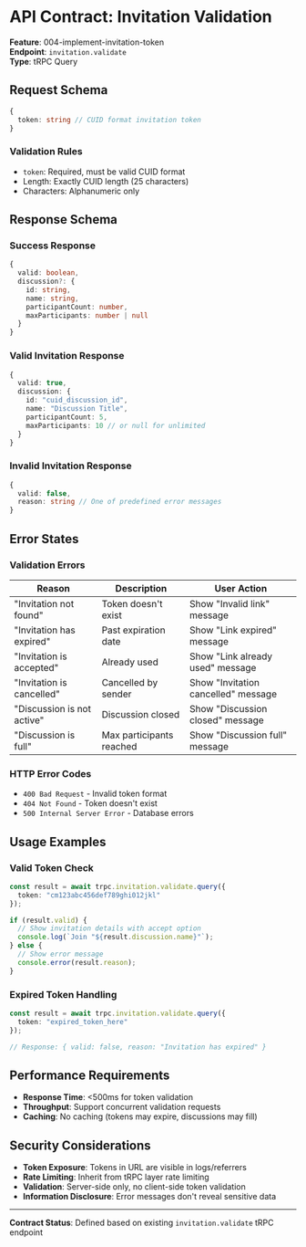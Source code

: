 # API Contract: Invitation Validation

**Feature**: 004-implement-invitation-token  
**Endpoint**: `invitation.validate`  
**Type**: tRPC Query

## Request Schema

```typescript
{
  token: string // CUID format invitation token
}
```

### Validation Rules
- `token`: Required, must be valid CUID format
- Length: Exactly CUID length (25 characters)
- Characters: Alphanumeric only

## Response Schema

### Success Response
```typescript
{
  valid: boolean,
  discussion?: {
    id: string,
    name: string,
    participantCount: number,
    maxParticipants: number | null
  }
}
```

### Valid Invitation Response
```typescript
{
  valid: true,
  discussion: {
    id: "cuid_discussion_id",
    name: "Discussion Title",
    participantCount: 5,
    maxParticipants: 10 // or null for unlimited
  }
}
```

### Invalid Invitation Response  
```typescript
{
  valid: false,
  reason: string // One of predefined error messages
}
```

## Error States

### Validation Errors
| Reason | Description | User Action |
|--------|-------------|-------------|
| "Invitation not found" | Token doesn't exist | Show "Invalid link" message |
| "Invitation has expired" | Past expiration date | Show "Link expired" message |
| "Invitation is accepted" | Already used | Show "Link already used" message |  
| "Invitation is cancelled" | Cancelled by sender | Show "Invitation cancelled" message |
| "Discussion is not active" | Discussion closed | Show "Discussion closed" message |
| "Discussion is full" | Max participants reached | Show "Discussion full" message |

### HTTP Error Codes
- `400 Bad Request` - Invalid token format
- `404 Not Found` - Token doesn't exist  
- `500 Internal Server Error` - Database errors

## Usage Examples

### Valid Token Check
```typescript
const result = await trpc.invitation.validate.query({
  token: "cm123abc456def789ghi012jkl"
});

if (result.valid) {
  // Show invitation details with accept option
  console.log(`Join "${result.discussion.name}"`);
} else {
  // Show error message
  console.error(result.reason);
}
```

### Expired Token Handling
```typescript
const result = await trpc.invitation.validate.query({
  token: "expired_token_here"
});

// Response: { valid: false, reason: "Invitation has expired" }
```

## Performance Requirements

- **Response Time**: <500ms for token validation
- **Throughput**: Support concurrent validation requests
- **Caching**: No caching (tokens may expire, discussions may fill)

## Security Considerations

- **Token Exposure**: Tokens in URL are visible in logs/referrers
- **Rate Limiting**: Inherit from tRPC layer rate limiting
- **Validation**: Server-side only, no client-side token validation
- **Information Disclosure**: Error messages don't reveal sensitive data

---

**Contract Status**: Defined based on existing `invitation.validate` tRPC endpoint
